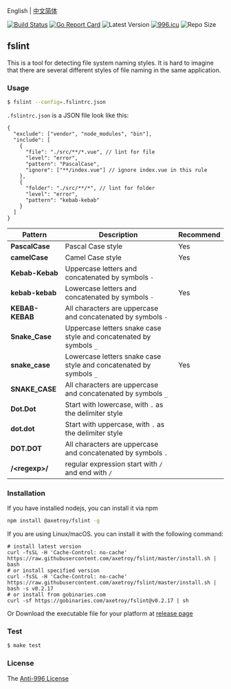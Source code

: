 English | [中文简体](README_zh-CN.md)

[![Build Status](https://github.com/axetroy/fslint/workflows/ci/badge.svg)](https://github.com/axetroy/fslint/actions)
[![Go Report Card](https://goreportcard.com/badge/github.com/axetroy/fslint)](https://goreportcard.com/report/github.com/axetroy/fslint)
![Latest Version](https://img.shields.io/github/v/release/axetroy/fslint.svg)
[![996.icu](https://img.shields.io/badge/link-996.icu-red.svg)](https://996.icu)
![Repo Size](https://img.shields.io/github/repo-size/axetroy/fslint.svg)

## fslint

This is a tool for detecting file system naming styles. It is hard to imagine that there are several different styles of file naming in the same application.

### Usage

```bash
$ fslint --config=.fslintrc.json
```

`.fslintrc.json` is a JSON file look like this:

```jsonc
{
  "exclude": ["vendor", "node_modules", "bin"],
  "include": [
    {
      "file": "./src/**/*.vue", // lint for file
      "level": "error",
      "pattern": "PascalCase",
      "ignore": ["**/index.vue"] // ignore index.vue in this rule
    },
    {
      "folder": "./src/**/*", // lint for folder
      "level": "error",
      "pattern": "kebab-kebab"
    }
  ]
}
```

| Pattern          | Description                                                        | Recommend |
| ---------------- | ------------------------------------------------------------------ | --------- |
| **PascalCase**   | Pascal Case style                                                  | Yes       |
| **camelCase**    | Camel Case style                                                   | Yes       |
| **Kebab-Kebab**  | Uppercase letters and concatenated by symbols `-`                  |           |
| **kebab-kebab**  | Lowercase letters and concatenated by symbols `-`                  | Yes       |
| **KEBAB-KEBAB**  | All characters are uppercase and concatenated by symbols `-`       |           |
| **Snake_Case**   | Uppercase letters snake case style and concatenated by symbols `_` |           |
| **snake_case**   | Lowercase letters snake case style and concatenated by symbols `_` | Yes       |
| **SNAKE_CASE**   | All characters are uppercase and concatenated by symbols `_`       |           |
| **Dot.Dot**      | Start with lowercase, with `.` as the delimiter style              |           |
| **dot.dot**      | Start with uppercase, with `.` as the delimiter style              |           |
| **DOT.DOT**      | All characters are uppercase and concatenated by symbols `.`       |           |
| **/\<regexp\>/** | regular expression start with `/` and end with `/`                 |           |

### Installation

If you have installed nodejs, you can install it via npm

```bash
npm install @axetroy/fslint -g
```

If you are using Linux/macOS. you can install it with the following command:

```shell
# install latest version
curl -fsSL -H 'Cache-Control: no-cache' https://raw.githubusercontent.com/axetroy/fslint/master/install.sh | bash
# or install specified version
curl -fsSL -H 'Cache-Control: no-cache' https://raw.githubusercontent.com/axetroy/fslint/master/install.sh | bash -s v0.2.17
# or install from gobinaries.com
curl -sf https://gobinaries.com/axetroy/fslint@v0.2.17 | sh
```

Or Download the executable file for your platform at [release page](https://github.com/axetroy/fslint/releases)

### Test

```bash
$ make test
```

### License

The [Anti-996 License](LICENSE)
